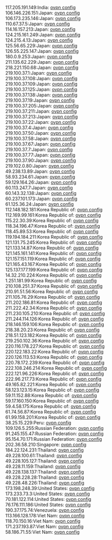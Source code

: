 117.205.191.149:India: [ovpn config](vpn/117_205_191_149.ovpn)  
106.146.226.151:Japan: [ovpn config](vpn/106_146_226_151.ovpn)  
106.173.235.146:Japan: [ovpn config](vpn/106_173_235_146.ovpn)  
110.67.37.5:Japan: [ovpn config](vpn/110_67_37_5.ovpn)  
114.16.157.213:Japan: [ovpn config](vpn/114_16_157_213.ovpn)  
124.215.161.249:Japan: [ovpn config](vpn/124_215_161_249.ovpn)  
124.215.4.13:Japan: [ovpn config](vpn/124_215_4_13.ovpn)  
125.56.65.229:Japan: [ovpn config](vpn/125_56_65_229.ovpn)  
126.55.225.147:Japan: [ovpn config](vpn/126_55_225_147.ovpn)  
180.0.9.253:Japan: [ovpn config](vpn/180_0_9_253.ovpn)  
211.135.62.229:Japan: [ovpn config](vpn/211_135_62_229.ovpn)  
218.221.150.68:Japan: [ovpn config](vpn/218_221_150_68.ovpn)  
219.100.37.1:Japan: [ovpn config](vpn/219_100_37_1.ovpn)  
219.100.37.108:Japan: [ovpn config](vpn/219_100_37_108.ovpn)  
219.100.37.109:Japan: [ovpn config](vpn/219_100_37_109.ovpn)  
219.100.37.125:Japan: [ovpn config](vpn/219_100_37_125.ovpn)  
219.100.37.138:Japan: [ovpn config](vpn/219_100_37_138.ovpn)  
219.100.37.19:Japan: [ovpn config](vpn/219_100_37_19.ovpn)  
219.100.37.205:Japan: [ovpn config](vpn/219_100_37_205.ovpn)  
219.100.37.211:Japan: [ovpn config](vpn/219_100_37_211.ovpn)  
219.100.37.213:Japan: [ovpn config](vpn/219_100_37_213.ovpn)  
219.100.37.22:Japan: [ovpn config](vpn/219_100_37_22.ovpn)  
219.100.37.4:Japan: [ovpn config](vpn/219_100_37_4.ovpn)  
219.100.37.50:Japan: [ovpn config](vpn/219_100_37_50.ovpn)  
219.100.37.58:Japan: [ovpn config](vpn/219_100_37_58.ovpn)  
219.100.37.67:Japan: [ovpn config](vpn/219_100_37_67.ovpn)  
219.100.37.7:Japan: [ovpn config](vpn/219_100_37_7.ovpn)  
219.100.37.77:Japan: [ovpn config](vpn/219_100_37_77.ovpn)  
219.100.37.90:Japan: [ovpn config](vpn/219_100_37_90.ovpn)  
219.102.0.80:Japan: [ovpn config](vpn/219_102_0_80.ovpn)  
49.238.13.89:Japan: [ovpn config](vpn/49_238_13_89.ovpn)  
58.93.234.61:Japan: [ovpn config](vpn/58_93_234_61.ovpn)  
59.129.164.26:Japan: [ovpn config](vpn/59_129_164_26.ovpn)  
60.113.247.7:Japan: [ovpn config](vpn/60_113_247_7.ovpn)  
60.143.32.138:Japan: [ovpn config](vpn/60_143_32_138.ovpn)  
60.237.101.173:Japan: [ovpn config](vpn/60_237_101_173.ovpn)  
61.125.36.24:Japan: [ovpn config](vpn/61_125_36_24.ovpn)  
112.148.182.181:Korea Republic of: [ovpn config](vpn/112_148_182_181.ovpn)  
112.169.99.161:Korea Republic of: [ovpn config](vpn/112_169_99_161.ovpn)  
115.22.30.39:Korea Republic of: [ovpn config](vpn/115_22_30_39.ovpn)  
118.34.196.47:Korea Republic of: [ovpn config](vpn/118_34_196_47.ovpn)  
118.45.89.53:Korea Republic of: [ovpn config](vpn/118_45_89_53.ovpn)  
119.194.184.211:Korea Republic of: [ovpn config](vpn/119_194_184_211.ovpn)  
121.131.75.245:Korea Republic of: [ovpn config](vpn/121_131_75_245.ovpn)  
121.133.14.87:Korea Republic of: [ovpn config](vpn/121_133_14_87.ovpn)  
121.145.161.141:Korea Republic of: [ovpn config](vpn/121_145_161_141.ovpn)  
121.157.151.119:Korea Republic of: [ovpn config](vpn/121_157_151_119.ovpn)  
121.165.43.167:Korea Republic of: [ovpn config](vpn/121_165_43_167.ovpn)  
125.137.177.199:Korea Republic of: [ovpn config](vpn/125_137_177_199.ovpn)  
14.32.210.224:Korea Republic of: [ovpn config](vpn/14_32_210_224.ovpn)  
1.251.181.99:Korea Republic of: [ovpn config](vpn/1_251_181_99.ovpn)  
210.108.251.37:Korea Republic of: [ovpn config](vpn/210_108_251_37.ovpn)  
210.91.51.56:Korea Republic of: [ovpn config](vpn/210_91_51_56.ovpn)  
211.105.76.29:Korea Republic of: [ovpn config](vpn/211_105_76_29.ovpn)  
211.202.186.81:Korea Republic of: [ovpn config](vpn/211_202_186_81.ovpn)  
211.222.42.34:Korea Republic of: [ovpn config](vpn/211_222_42_34.ovpn)  
211.230.105.210:Korea Republic of: [ovpn config](vpn/211_230_105_210.ovpn)  
211.244.114.126:Korea Republic of: [ovpn config](vpn/211_244_114_126.ovpn)  
218.146.159.106:Korea Republic of: [ovpn config](vpn/218_146_159_106.ovpn)  
218.38.20.23:Korea Republic of: [ovpn config](vpn/218_38_20_23.ovpn)  
218.51.123.182:Korea Republic of: [ovpn config](vpn/218_51_123_182.ovpn)  
219.250.102.36:Korea Republic of: [ovpn config](vpn/219_250_102_36.ovpn)  
220.116.178.227:Korea Republic of: [ovpn config](vpn/220_116_178_227.ovpn)  
220.122.183.22:Korea Republic of: [ovpn config](vpn/220_122_183_22.ovpn)  
220.126.113.53:Korea Republic of: [ovpn config](vpn/220_126_113_53.ovpn)  
220.78.172.239:Korea Republic of: [ovpn config](vpn/220_78_172_239.ovpn)  
222.108.246.214:Korea Republic of: [ovpn config](vpn/222_108_246_214.ovpn)  
222.121.96.226:Korea Republic of: [ovpn config](vpn/222_121_96_226.ovpn)  
222.96.217.73:Korea Republic of: [ovpn config](vpn/222_96_217_73.ovpn)  
49.165.82.221:Korea Republic of: [ovpn config](vpn/49_165_82_221.ovpn)  
58.123.123.15:Korea Republic of: [ovpn config](vpn/58_123_123_15.ovpn)  
59.11.152.88:Korea Republic of: [ovpn config](vpn/59_11_152_88.ovpn)  
59.17.160.150:Korea Republic of: [ovpn config](vpn/59_17_160_150.ovpn)  
59.4.58.175:Korea Republic of: [ovpn config](vpn/59_4_58_175.ovpn)  
61.74.56.87:Korea Republic of: [ovpn config](vpn/61_74_56_87.ovpn)  
61.99.158.201:Korea Republic of: [ovpn config](vpn/61_99_158_201.ovpn)  
38.25.15.229:Peru: [ovpn config](vpn/38_25_15_229.ovpn)  
109.126.5.255:Russian Federation: [ovpn config](vpn/109_126_5_255.ovpn)  
91.245.155.47:Russian Federation: [ovpn config](vpn/91_245_155_47.ovpn)  
95.154.70.171:Russian Federation: [ovpn config](vpn/95_154_70_171.ovpn)  
202.36.58.210:Singapore: [ovpn config](vpn/202_36_58_210.ovpn)  
184.22.124.231:Thailand: [ovpn config](vpn/184_22_124_231.ovpn)  
49.228.100.61:Thailand: [ovpn config](vpn/49_228_100_61.ovpn)  
49.228.105.127:Thailand: [ovpn config](vpn/49_228_105_127.ovpn)  
49.228.11.159:Thailand: [ovpn config](vpn/49_228_11_159.ovpn)  
49.228.138.137:Thailand: [ovpn config](vpn/49_228_138_137.ovpn)  
49.228.228.28:Thailand: [ovpn config](vpn/49_228_228_28.ovpn)  
49.228.48.226:Thailand: [ovpn config](vpn/49_228_48_226.ovpn)  
173.198.248.39:United States: [ovpn config](vpn/173_198_248_39.ovpn)  
173.233.73.3:United States: [ovpn config](vpn/173_233_73_3.ovpn)  
70.181.122.114:United States: [ovpn config](vpn/70_181_122_114.ovpn)  
76.176.111.186:United States: [ovpn config](vpn/76_176_111_186.ovpn)  
190.37.175.74:Venezuela: [ovpn config](vpn/190_37_175_74.ovpn)  
113.166.128.178:Viet Nam: [ovpn config](vpn/113_166_128_178.ovpn)  
118.70.150.16:Viet Nam: [ovpn config](vpn/118_70_150_16.ovpn)  
171.237.193.87:Viet Nam: [ovpn config](vpn/171_237_193_87.ovpn)  
58.186.71.55:Viet Nam: [ovpn config](vpn/58_186_71_55.ovpn)  
